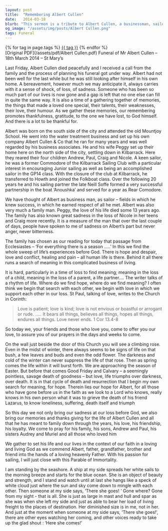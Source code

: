 ```yaml
---
layout: post
title:  "Remembering Albert Cullen"
date:   2014-03-18
blurb: "This sermon is a tribute to Albert Cullen, a businessman, sailor, and family man who passed away. It discusses the shock and sadness of loss, the importance of remembering and being thankful for the deceased's life, and the hope and meaning that can be found in faith and love. The sermon also touches on the themes of resilience, the cycle of death and resurrection, and the continuity of life."
og_image: "/assets/img/posts/Albert Cullen.png"
tags: Funeral
---    
```

<div class="tag-pills">
    {% for tag in page.tags %}
    <a href="{{ site.baseurl }}/tag/{{ tag | slugify }}" class="tag-pill">{{ tag }}</a>
    {% endfor %}
</div>
[Original PDF](/assets/pdf/Albert Cullen.pdf)
Funeral of Mr Albert Cullen – 18th March 2014 – St Mary’s

Last Friday, Albert Cullen died peacefully and I received a call from the family and the process of planning his funeral got under way. Albert had not been well for the last while but he was still looking after himself in his own home. A bereavement, however much we may anticipate it, always carries with it a sense of shock, of loss, of sadness. Someone who has been so much part of our lives is now gone and a gap is left that no one else can fill in quite the same way. It is also a time of a gathering together of memories, the things that made a loved one special, their talents, their weaknesses, their love, their humour. As we gather these memories, our remembering promotes thankfulness, gratitude, to the one we have lost, to God himself. And there is a lot to be thankful for.

Albert was born on the south side of the city and attended the old Mountjoy School. He went into the water treatment business and set up his own company Albert Cullen & Co that he ran for many years and was well regarded by his business associates. He and his wife Peggy set up their home here on the north side of the city, settling down in Kilbarrack. Here they reared their four children Andrew, Paul, Craig and Nicole. A keen sailor, he was a former Commodore of the Kilbarrack Sailing Club with a particular interest in encouraging Junior sailing as well as being an accomplished sailor in the GP14 class. With the closure of the club at Kilbarrack, he transferred to Howth and joined the Folkboat class. Over the following 20 years he and his sailing partner the late Neill Soffe formed a very successful partnership in the boat ‘Anoushka’ and served for a year as Rear Comodore.

We have thought of Albert as business man, as sailor – fields in which he knew success, in which he earned respect of all he met. Albert was also very much a family man. Peggy, the love of his life died some 13 years ago. The family has also known great sadness in the loss of Nicole in her teens and Craig more recently. It is a measure of the man that over the last couple of days, people have spoken to me of sadness on Albert’s part but never anger, never bitterness.

The family has chosen as our reading for today that passage from Ecclesiastes – ‘For everything there is a season …..’ In this we find the whole sweep of life’s experiences before God. There is hope and despair, love and conflict, healing and pain – all human life is there. Behind it all there runs a search of meaning in this complicated business of living.

It is hard, particularly in a time of loss to find meaning; meaning in the loss of a child, meaning in the loss of a parent, a life partner…. The writer talks of a rhythm of life. Where do we find hope, where do we find meaning? I often think we begin that search with each other, we begin with love in which we support each other in our loss. St Paul, talking of love, writes to the Church in Corinth:

> Love is patient; love is kind; love is not envious or boastful or arrogant or rude. ….. It bears all things, believes all things, hopes all things, endures all things. Love never ends. 1 Cor 13.4-8

So today we, your friends and those who love you, come to offer you our love, to assure you of our prayers in the days and weeks to come.

On the wall just beside the door of this Church you will see a climbing rose. Even in the midst of winter, there always seems to be signs of life on that bush, a few leaves and buds and even the odd flower. The darkness and cold of the winter can never suppress the life of that rose. Then as spring comes the life within it will burst forth. We are approaching the season of Easter. But before that comes Good Friday and Calvary – a seemingly pointless, savage death of goodness – but love, life triumphs over darkness, over death. It is in that cycle of death and resurrection that I begin my own search for meaning, for hope. Therein lies our hope for Albert, for all those who have gone before us in the faith as we look to a Lord who knows, really knows in his own person what it was to grieve the death of his friend Lazarus, to know loneliness, suffering, death itself and triumph

So this day we not only bring our sadness at our loss before God, we also bring our memories and thanks giving for the life of Albert Cullen and all that he has meant to family down through the years, his love, his friendship, his loyalty. We come to pray for his family, his sons, Andrew and Paul, his sisters Audrey and Muriel and all those who loved him

We gather to set his life and our lives in the context of our faith in a loving and living God as we commend Albert, father, grandfather, brother and friend into the hands of a loving heavenly Father. With his passion for sailing, I will just close with this Parable of Immortality.

I am standing by the seashore.
A ship at my side spreads her white sails to the morning breeze and starts for the blue ocean.
She is an object of beauty and strength, and I stand and watch until at last she hangs like a speck of white cloud just where the sun and sky come down to mingle with each other.
Then someone at my side says, ‘There she goes! ‘
Gone where? Gone from my sight - that is all.
She is just as large in mast and hull and spar as she was when she left my side and just as able to bear her load of living freight to the places of destination.
Her diminished size is in me, not in her.
And just at the moment when someone at my side says, ‘There she goes!’, there are other eyes watching her coming, and other voices ready to take up the glad shout :
‘Here she comes!’
